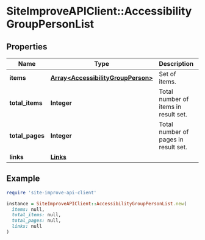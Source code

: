 # SiteImproveAPIClient::AccessibilityGroupPersonList

## Properties

| Name | Type | Description | Notes |
| ---- | ---- | ----------- | ----- |
| **items** | [**Array&lt;AccessibilityGroupPerson&gt;**](AccessibilityGroupPerson.md) | Set of items. |  |
| **total_items** | **Integer** | Total number of items in result set. |  |
| **total_pages** | **Integer** | Total number of pages in result set. |  |
| **links** | [**Links**](Links.md) |  | [optional] |

## Example

```ruby
require 'site-improve-api-client'

instance = SiteImproveAPIClient::AccessibilityGroupPersonList.new(
  items: null,
  total_items: null,
  total_pages: null,
  links: null
)
```

